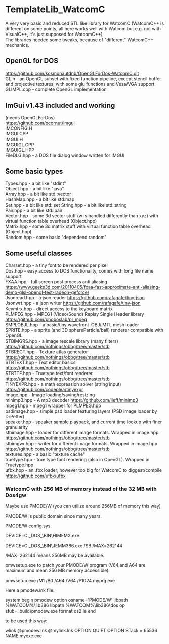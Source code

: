# TemplateLib_WatcomC
A very very basic and reduced STL like library for WatcomC (WatcomC++ is different on some points, all here works well with Watcom but e.g. not with VisualC++, it's just supposed for WatcomC++)  
The libraries needed some tweaks, because of "different" WatcomC++ mechanics.  

## OpenGL for DOS
https://github.com/kosmonautdnb/OpenGLForDos-WatcomC.git  
GL.h  - an OpenGL subset with fixed function pipeline, except stencil buffer and projective textures, with some glu functions and Vesa/VGA support  
GLIMPL.cpp - complete OpenGL implementation  

## ImGui v1.43 included and working
(needs OpenGLForDos)  
https://github.com/ocornut/imgui  
IMCONFIG.H  
IMGUI.CPP  
IMGUI.H  
IMGUIGL.CPP  
IMGUIGL.HPP  
FileDLG.hpp - a DOS file dialog window written for IMGUI  

## Some basic types
Types.hpp - a bit like "stdint"   
Object.hpp - a bit like "java"  
Array.hpp - a bit like std::vector  
HashMap.hpp - a bit like std:map   
Set.hpp - a bit like std::set
String.hpp - a bit like std::string  
Pair.hpp - a bit like std::pair  
Vector.hpp - some 3d vector stuff (w is handled differently than xyz) with virtual function table overhead (Object.hpp)  
Matrix.hpp - some 3d matrix stuff with virtual function table overhead (Object.hpp)  
Random.hpp - some basic "dependend random"

## Some useful classes
Charset.hpp - a tiny font to be rendered per pixel  
Dos.hpp - easy access to DOS functionality, comes with long file name support  
FXAA.hpp - full screen post process anti aliasing  https://www.geeks3d.com/20110405/fxaa-fast-approximate-anti-aliasing-demo-glsl-opengl-test-radeon-geforce/  
Jsonread.hpp - a json reader https://github.com/rafagafe/tiny-json  
Jsonwrt.hpp - a json writer https://github.com/rafagafe/tiny-json  
Keymtrx.hpp - direct access to the keyboard matrix  
PLMPEG.hpp - MPEG1 (Video/Sound) Replay Single Header library https://github.com/phoboslab/pl_mpeg  
SMPLOBJL.hpp - a basic/tiny wavefront .OBJ/.MTL mesh loader  
SPRITE.hpp - a sprite (and 3D sphereParticle/ball) renderer compatible with OpenGL  
STBIMGRS.hpp - a image rescale library (many filters)  https://github.com/nothings/obbg/tree/master/stb  
STBRECT.hpp - Texture atlas generator  https://github.com/nothings/obbg/tree/master/stb  
STBTEXT.hpp - Text editor basics  https://github.com/nothings/obbg/tree/master/stb  
STBTTF.hpp - Truetype text/font renderer  https://github.com/nothings/obbg/tree/master/stb  
TINYEXPR.hpp - a math expression solver (string input)  https://github.com/codeplea/tinyexpr  
Image.hpp - Image loading/saving/resizing  
minimp3.hpp - A mp3 decoder  https://github.com/lieff/minimp3  
mpeg1.hpp - mpeg1 wrapper for PLMPEG.hpp  
psdimage.hpp - simple psd loader featuring layers  (PSD image loader by DrPetter)  
speaker.hpp - speaker sample playback, and current time lookup with finer granularity  
stbimage.hpp - loader for different image formats. Wrapped in image.hpp  https://github.com/nothings/obbg/tree/master/stb    
stbimgwr.hpp - writer for different image formats. Wrapped in image.hpp  https://github.com/nothings/obbg/tree/master/stb    
textures.hpp - a basic "texture cache"  
truetype.hpp - true type font rendering (also in OpenGL). Wrapped in Truetype.hpp  
ufbx.hpp - an .fbx loader, however too big for WatcomC to diggest/compile https://github.com/ufbx/ufbx   

### WatcomC with 256 MB of memory instead of the 32 MB with Dos4gw

Maybe use PMODE/W (you can utilize around 256MB of memory this way)

PMODE/W is public domain since many years.

PMODE/W config.sys:

DEVICE=C:\_DOS_\BIN\HIMEMX.exe

DEVICE=C:\_DOS_\BIN\JEMM386.exe  /SB /MAX=262144

/MAX=262144 means 256MB may be available.

pmwsetup.exe to patch your PMODE/W program (V64 and A64 are maximum and mean 256 MB memory accessible):

pmwsetup.exe /M1 /B0 /A64 /V64 /P1024 myprg.exe

Here a pmodew.lnk file:

system begin pmodew
    option osname='PMODE/W'
    libpath %WATCOM%\lib386
    libpath %WATCOM%\lib386\dos
    op stub=_build\pmodew.exe
    format os2 le
end

to be used this way:

wlink @pmodew.lnk @mylink.lnk OPTION QUIET OPTION STack = 65536 NAME myexe.exe


